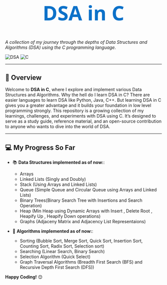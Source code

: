 
<div align="center" style="font-family: 'Segoe UI'; font-size: 2rem; color:#0c71c9;">

# **DSA in C** </div>
*A collection of my journey through the depths of Data Structures and Algorithms (DSA) using the C programming language.*

![DSA](https://img.shields.io/badge/DSA-Data%20Structures%20%26%20Algorithms-blue.svg?style=for-the-badge) ![C](https://img.shields.io/badge/Language-C-brightgreen.svg?style=for-the-badge)

---

## 📖 **Overview**
Welcome to **DSA in C**, where I explore and implement various Data Structures and Algorithms.
Why the hell do I learn DSA in C? There are easier languages to learn DSA like Python, Java, C++. But learning DSA in C gives you a greater advantage and it builds your foundation in low level programming strongly. This repository is a growing collection of my learnings, challenges, and experiments with DSA using C. It’s designed to serve as a study guide, reference material, and an open-source contribution to anyone who wants to dive into the world of DSA.

---

## 💻 **My Progress So Far**

- 📚 **Data Structures implemented as of now:**:
  - Arrays
  - Linked Lists (Singly and Doubly)
  - Stack (Using Arrays and Linked Lists)
  - Queue (Simple Queue and Circular Queue using Arrays and Linked Lists)
  - Binary Trees(Binary Search Tree with Insertions and Search Operation)
  - Heap (Min Heap using Dynamic Arrays with Insert , Delete Root , Heapify Up , Heapify Down operations)
  - Graphs (Adjaceny Matrix and Adjacency List Representaions)

- 🔢 **Algorithms implemented as of now:**:
  - Sorting (Bubble Sort, Merge Sort, Quick Sort, Insertion Sort, Counting Sort, Radix Sort, Selection sort)
  - Searching (Linear Search, Binary Search)
  - Selection Algorithm (Quick Select)
  - Graph Traversal Algorithms (Breadth First Search (BFS) and Recursive Depth First Search (DFS))

**Happy Coding!** 😊
